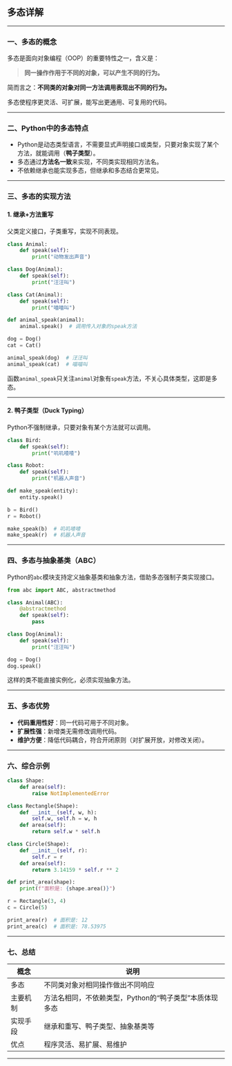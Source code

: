 ## 多态详解

---

### 一、多态的概念

多态是面向对象编程（OOP）的重要特性之一，含义是：

> **同一操作作用于不同的对象，可以产生不同的行为。**

简而言之：**不同类的对象对同一方法调用表现出不同的行为。**

多态使程序更灵活、可扩展，能写出更通用、可复用的代码。

---

### 二、Python中的多态特点

- Python是动态类型语言，不需要显式声明接口或类型，只要对象实现了某个方法，就能调用（**鸭子类型**）。
- 多态通过**方法名一致**来实现，不同类实现相同方法名。
- 不依赖继承也能实现多态，但继承和多态结合更常见。

---

### 三、多态的实现方法

#### 1. 继承+方法重写

父类定义接口，子类重写，实现不同表现。

```python
class Animal:
    def speak(self):
        print("动物发出声音")

class Dog(Animal):
    def speak(self):
        print("汪汪叫")

class Cat(Animal):
    def speak(self):
        print("喵喵叫")

def animal_speak(animal):
    animal.speak()  # 调用传入对象的speak方法

dog = Dog()
cat = Cat()

animal_speak(dog)  # 汪汪叫
animal_speak(cat)  # 喵喵叫
```

函数`animal_speak`只关注`animal`对象有`speak`方法，不关心具体类型，这即是多态。

---

#### 2. 鸭子类型（Duck Typing）

Python不强制继承，只要对象有某个方法就可以调用。

```python
class Bird:
    def speak(self):
        print("叽叽喳喳")

class Robot:
    def speak(self):
        print("机器人声音")

def make_speak(entity):
    entity.speak()

b = Bird()
r = Robot()

make_speak(b)  # 叽叽喳喳
make_speak(r)  # 机器人声音
```

---

### 四、多态与抽象基类（ABC）

Python的`abc`模块支持定义抽象基类和抽象方法，借助多态强制子类实现接口。

```python
from abc import ABC, abstractmethod

class Animal(ABC):
    @abstractmethod
    def speak(self):
        pass

class Dog(Animal):
    def speak(self):
        print("汪汪叫")

dog = Dog()
dog.speak()
```

这样的类不能直接实例化，必须实现抽象方法。

---

### 五、多态优势

- **代码重用性好**：同一代码可用于不同对象。
- **扩展性强**：新增类无需修改调用代码。
- **维护方便**：降低代码耦合，符合开闭原则（对扩展开放，对修改关闭）。

---

### 六、综合示例

```python
class Shape:
    def area(self):
        raise NotImplementedError

class Rectangle(Shape):
    def __init__(self, w, h):
        self.w, self.h = w, h
    def area(self):
        return self.w * self.h

class Circle(Shape):
    def __init__(self, r):
        self.r = r
    def area(self):
        return 3.14159 * self.r ** 2

def print_area(shape):
    print(f"面积是: {shape.area()}")

r = Rectangle(3, 4)
c = Circle(5)

print_area(r)  # 面积是: 12
print_area(c)  # 面积是: 78.53975
```

---

### 七、总结

| 概念     | 说明                                                   |
| -------- | ------------------------------------------------------ |
| 多态     | 不同类对象对相同操作做出不同响应                       |
| 主要机制 | 方法名相同，不依赖类型，Python的“鸭子类型”本质体现多态 |
| 实现手段 | 继承和重写、鸭子类型、抽象基类等                       |
| 优点     | 程序灵活、易扩展、易维护                               |

---

## 